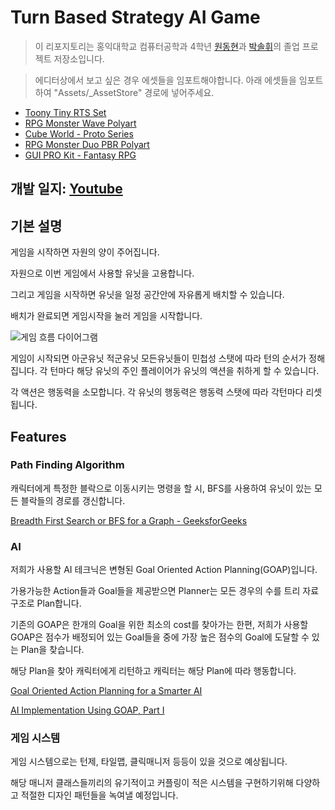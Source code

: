 # Turn Based Strategy AI Game

> 이 리포지토리는 홍익대학교 컴퓨터공학과 4학년 [원동현](https://github.com/wonAdam)과 [박솔휘](https://github.com/solhwi)의 졸업 프로젝트 저장소입니다.

> 에디터상에서 보고 싶은 경우 에셋들을 임포트해야합니다. 아래 에셋들을 임포트하여 "Assets/_AssetStore" 경로에 넣어주세요.
- [Toony Tiny RTS Set](https://assetstore.unity.com/packages/3d/characters/toony-tiny-rts-set-135258)
- [RPG Monster Wave Polyart](https://assetstore.unity.com/packages/3d/characters/creatures/rpg-monster-wave-polyart-157652)
- [Cube World - Proto Series](https://assetstore.unity.com/packages/3d/environments/cube-world-proto-series-144159)
- [RPG Monster Duo PBR Polyart](https://assetstore.unity.com/packages/3d/characters/creatures/rpg-monster-duo-pbr-polyart-157762)
- [GUI PRO Kit - Fantasy RPG](https://assetstore.unity.com/packages/2d/gui/gui-pro-kit-fantasy-rpg-170168)

## 개발 일지: [Youtube](https://youtube.com/playlist?list=PLUnoDCtQAT-4vgxizujnRzX_ROiHMac2x)

## 기본 설명

게임을 시작하면 자원의 양이 주어집니다.

자원으로 이번 게임에서 사용할 유닛을 고용합니다. 

그리고 게임을 시작하면 유닛을 일정 공간안에 자유롭게  배치할 수 있습니다. 

배치가 완료되면 게임시작을 눌러 게임을 시작합니다. 

![게임 흐름 다이어그램](https://s3.us-west-2.amazonaws.com/secure.notion-static.com/81e7e1bd-ee4a-4b24-9eec-cbf511dd645f/-_.png?X-Amz-Algorithm=AWS4-HMAC-SHA256&X-Amz-Credential=AKIAT73L2G45O3KS52Y5%2F20210209%2Fus-west-2%2Fs3%2Faws4_request&X-Amz-Date=20210209T093343Z&X-Amz-Expires=86400&X-Amz-Signature=8f227c6778fa42edd6d67eeafa814a25a1b517ac8c7d22d95fd2a571f300ac66&X-Amz-SignedHeaders=host&response-content-disposition=filename%20%3D%22-_.png%22)

게임이 시작되면 아군유닛 적군유닛 모든유닛들이 민첩성 스탯에 따라 턴의 순서가 정해집니다. 각 턴마다 해당 유닛의 주인 플레이어가 유닛의 액션을 취하게 할 수 있습니다.

각 액션은 행동력을 소모합니다. 각 유닛의 행동력은 행동력 스탯에 따라 각턴마다 리셋됩니다.  

## Features

### Path Finding Algorithm

캐릭터에게 특정한 블락으로 이동시키는 명령을 할 시, BFS를 사용하여 유닛이 있는 모든 블락들의 경로를 갱신합니다. 

[Breadth First Search or BFS for a Graph - GeeksforGeeks](https://www.geeksforgeeks.org/breadth-first-search-or-bfs-for-a-graph/)

### AI 

저희가 사용할 AI 테크닉은 변형된 Goal Oriented Action Planning(GOAP)입니다. 

가용가능한 Action들과 Goal들을 제공받으면 Planner는 모든 경우의 수를 트리 자료구조로 Plan합니다. 

기존의 GOAP은 한개의 Goal을 위한 최소의 cost를 찾아가는 한편, 저희가 사용할 GOAP은 점수가 배정되어 있는 Goal들을 중에 가장 높은 점수의 Goal에 도달할 수 있는 Plan을 찾습니다.

해당 Plan을 찾아 캐릭터에게 리턴하고 캐릭터는 해당 Plan에 따라 행동합니다. 

[Goal Oriented Action Planning for a Smarter AI](https://gamedevelopment.tutsplus.com/tutorials/goal-oriented-action-planning-for-a-smarter-ai--cms-20793)

[AI Implementation Using GOAP, Part I](https://warzonegameblog.wordpress.com/2016/02/08/ai-implementation-using-goap-part-i/)

### 게임 시스템

게임 시스템으로는 턴제, 타일맵, 클릭매니저 등등이 있을 것으로 예상됩니다. 

해당 매니저 클래스들끼리의 유기적이고 커플링이 적은 시스템을 구현하기위해 다양하고 적절한 디자인 패턴들을 녹여낼 예정입니다.
